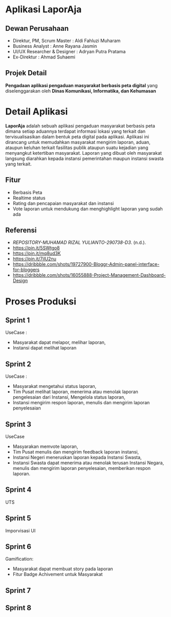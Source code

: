 # Aplikasi LaporAja

## Dewan Perusahaan
  - Direktur, PM, Scrum Master : Aldi Fahluzi Muharam
  - Business Analyst : Anne Rayana Jasmin
  - UI/UX Researcher & Designer : Adryan Putra Pratama
  - Ex-Direktur : Ahmad Suhaemi

## Projek Detail
**Pengadaan aplikasi pengaduan masyarakat berbasis peta digital** yang diselenggarakan oleh **Dinas Komunikasi, Informatika, dan Kehumasan**

# Detail Aplikasi
**LaporAja** adalah sebuah aplikasi pengaduan masyarakat berbasis peta dimana setiap aduannya terdapat informasi lokasi yang terkait dan tervisualisasikan dalam bentuk peta digital pada aplikasi. Aplikasi ini dirancang untuk memudahkan masyarakat mengirim laporan, aduan, ataupun keluhan terkait fasilitas publik ataupun suatu kejadian yang menyangkut ketertiban masyarakat. Laporan yang dibuat oleh masyarakat langsung diarahkan kepada instansi pemerintahan maupun instansi swasta yang terkait.

## Fitur
  - Berbasis Peta
  - Realtime status
  - Rating dan pencapaian masyarakat dan instansi
  - Vote laporan untuk mendukung dan menghighlight laporan yang sudah ada
## Referensi
  - <div class="csl-entry"><i>REPOSITORY-MUHAMAD RIZAL YULIANTO-290738-D3</i>. (n.d.).</div>
  - https://pin.it/5SWtgo8
  - https://pin.it/mq8ud3K
  - https://pin.it/7ilU2nu
  - https://dribbble.com/shots/19727900-Bloggr-Admin-panel-interface-for-bloggers
  - https://dribbble.com/shots/16055888-Project-Management-Dashboard-Design
# Proses Produksi
## Sprint 1
UseCase : 
  - Masyarakat dapat melapor, melihar laporan, 
  - Instansi dapat melihat laporan
## Sprint 2
UseCase : 
  - Masyarakat mengetahui status laporan, 
  - Tim Pusat melihat laporan, menerima atau menolak laporan pengelesaian dari Instansi, Mengelola status laporan, 
  - Instansi mengirim respon laporan, menulis dan mengirim laporan penyelesaian 
## Sprint 3
UseCase
  - Masyarakan memvote laporan, 
  - Tim Pusat menulis dan mengirim feedback laporan instansi,
  - Instansi Negeri meneruskan laporan kepada Instansi Swasta,
  - Instansi Swasta dapat menerima atau menolak terusan Instansi Negara, menulis dan mengirim laporan penyelesaian, memberikan respon laporan.
## Sprint 4
UTS
## Sprint 5
Imporvisasi UI
## Sprint 6
Gamification:
  - Masyarakat dapat membuat story pada laporan
  - Fitur Badge Achivement untuk Masyarakat
## Sprint 7
## Sprint 8
